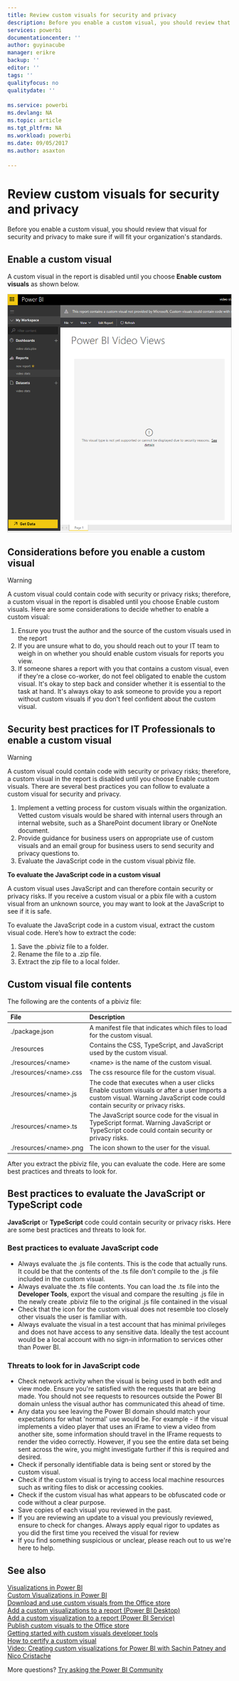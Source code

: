 ```yaml
---
title: Review custom visuals for security and privacy
description: Before you enable a custom visual, you should review that visual for security and privacy to make sure if will fit your organization's standards.
services: powerbi
documentationcenter: ''
author: guyinacube
manager: erikre
backup: ''
editor: ''
tags: ''
qualityfocus: no
qualitydate: ''

ms.service: powerbi
ms.devlang: NA
ms.topic: article
ms.tgt_pltfrm: NA
ms.workload: powerbi
ms.date: 09/05/2017
ms.author: asaxton

---
```

# Review custom visuals for security and privacy
Before you enable a custom visual, you should review that visual for security and privacy to make sure if will fit your organization's standards.

## Enable a custom visual
<a name="enable"></a>A custom visual in the report is disabled until you choose **Enable custom visuals** as shown below.  

![](media/service-custom-visuals-review-for-security-and-privacy/emptyvisual.png)

## Considerations before you enable a custom visual
<a name="considerations"></a>

> [!WARNING]
> A custom visual could contain code with security or privacy risks; therefore, a custom visual in the report is disabled until you choose Enable custom visuals. Here are some considerations to decide whether to enable a custom visual:
> 
> 

1. Ensure you trust the author and the source of the custom visuals used in the report
2. If you are unsure what to do, you should reach out to your IT team to weigh in on whether you should enable custom visuals for reports you view.
3. If someone shares a report with you that contains a custom visual, even if they're a close co-worker, do not feel obligated to enable the custom visual. It's okay to step back and consider whether it is essential to the task at hand. It's always okay to ask someone to provide you a report without custom visuals if you don't feel confident about the custom visual.

## Security best practices for IT Professionals to enable a custom visual
<a name="security"></a>

> [!WARNING]
> A custom visual could contain code with security or privacy risks; therefore, a custom visual in the report is disabled until you choose Enable custom visuals. There are several best practices you can follow to evaluate a custom visual for security and privacy.
> 
> 

1. Implement a vetting process for custom visuals within the organization. Vetted custom visuals would be shared with internal users through an internal website, such as a SharePoint document library or OneNote document.
2. Provide guidance for business users on appropriate use of custom visuals and an email group for business users to send security and privacy questions to.
3. Evaluate the JavaScript code in the custom visual pbiviz file.

**To evaluate the JavaScript code in a custom visual**

A custom visual uses JavaScript and can therefore contain security or privacy risks. If you receive a custom visual or a pbix file with a custom visual from an unknown source, you may want to look at the JavaScript to see if it is safe.

To evaluate the JavaScript code in a custom visual, extract the custom visual code. Here’s how to extract the code:  

1. Save the .pbiviz file to a folder.
2. Rename the file to a .zip file.
3. Extract the zip file to a local folder.

## Custom visual file contents
The following are the contents of a pbiviz file:

| **File** | **Description** |
|:--- |:--- |
| ./package.json |A manifest file that indicates which files to load for the custom visual. |
| ./resources |Contains the CSS, TypeScript, and JavaScript used by the custom visual. |
| ./resources/&lt;name&gt; |&lt;name&gt; is the name of the custom visual. |
| ./resources/&lt;name&gt;.css |The css resource file for the custom visual. |
| ./resources/&lt;name&gt;.js |The code that executes when a user clicks Enable custom visuals or after a user Imports a custom visual. Warning JavaScript code could contain security or privacy risks. |
| ./resources/&lt;name&gt;.ts |The JavaScript source code for the visual in TypeScript format. Warning JavaScript or TypeScript code could contain security or privacy risks. |
| ./resources/&lt;name&gt;.png |The icon shown to the user for the visual. |

After you extract the pbiviz file, you can evaluate the code. Here are some best practices and threats to look for.

## Best practices to evaluate the JavaScript or TypeScript code
**JavaScript** or **TypeScript** code could contain security or privacy risks. Here are some best practices and threats to look for.

### Best practices to evaluate JavaScript code
* Always evaluate the .js file contents. This is the code that actually runs. It could be that the contents of the .ts file don't compile to the .js file included in the custom visual.
* Always evaluate the .ts file contents. You can load the .ts file into the **Developer Tools**, export the visual and compare the resulting .js file in the newly create .pbiviz file to the original .js file contained in the visual
* Check that the icon for the custom visual does not resemble too closely other visuals the user is familiar with.
* Always evaluate the visual in a test account that has minimal privileges and does not have access to any sensitive data. Ideally the test account would be a local account with no sign-in information to services other than Power BI.

### Threats to look for in JavaScript code
* Check network activity when the visual is being used in both edit and view mode. Ensure you're satisfied with the requests that are being made. You should not see requests to resources outside the Power BI domain unless the visual author has communicated this ahead of time.
* Any data you see leaving the Power BI domain should match your expectations for what 'normal' use would be. For example - if the visual implements a video player that uses an iFrame to view a video from another site, some information should travel in the IFrame requests to render the video correctly. However, if you see the entire data set being sent across the wire, you might investigate further if this is required and desired.
* Check if personally identifiable data is being sent or stored by the custom visual.
* Check if the custom visual is trying to access local machine resources such as writing files to disk or accessing cookies.
* Check if the custom visual has what appears to be obfuscated code or code without a clear purpose.
* Save copies of each visual you reviewed in the past.
* If you are reviewing an update to a visual you previously reviewed, ensure to check for changes. Always apply equal rigor to updates as you did the first time you received the visual for review
* If you find something suspicious or unclear, please reach out to us we're here to help.

## See also
[Visualizations in Power BI](powerbi-service-visualizations-for-reports.md)  
[Custom Visualizations in Power BI](power-bi-custom-visuals.md)  
[Download and use custom visuals from the Office store](service-custom-visuals-office-store.md)  
[Add a custom visualizations to a report (Power BI Desktop)](power-bi-custom-visuals-use.md)  
[Add a custom visualization to a report (Power BI Service)](power-bi-report-add-custom-visual.md)  
[Publish custom visuals to the Office store](powerbi-developer-office-store.md)  
[Getting started with custom visuals developer tools](service-custom-visuals-getting-started-with-developer-tools.md)  
[How to certify a custom visual](power-bi-custom-visuals-certified.md)    
[Video: Creating custom visualizations for Power BI with Sachin Patney and Nico Cristache](https://www.youtube.com/watch?v=kULc2VbwjCc)  

More questions? [Try asking  the Power BI Community](http://community.powerbi.com/)

